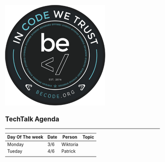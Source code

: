 <link href="style.css" rel="stylesheet"></link>
<div id="container"><img style="vertical-align: right;" src="logo_Becode.png"></div> 

## TechTalk Agenda
___

| Day Of The week | Date      | Person              | Topic                                                                      |
|-----------------|-----------|---------------------|----------------------------------------------------------------------------|
| Monday          | 3/6       | Wiktoria            |                                                                            |
| Tueday          | 4/6       | Patrick             |                                                                            |
|                 |           |                     |                                                                            |

